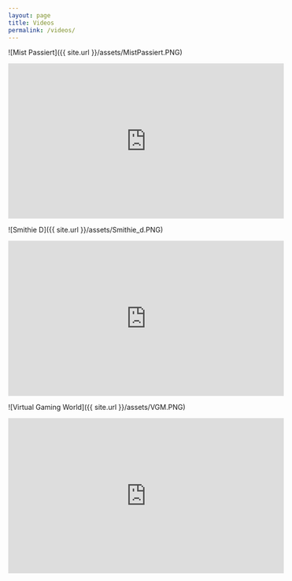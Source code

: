 ```yaml
---
layout: page
title: Videos
permalink: /videos/
---
```


![Mist Passiert]({{ site.url }}/assets/MistPassiert.PNG)

<iframe width="560" height="315" src="https://www.youtube.com/embed/eLs6BMIvXL0" frameborder="0" allowfullscreen></iframe>


![Smithie D]({{ site.url }}/assets/Smithie_d.PNG)

<iframe width="560" height="315" src="https://www.youtube.com/embed/QPRSexnKbw0" frameborder="0" allowfullscreen></iframe>


![Virtual Gaming World]({{ site.url }}/assets/VGM.PNG)

<iframe width="560" height="315" src="https://www.youtube.com/embed/Tq_Doqlb-PU" frameborder="0" allowfullscreen></iframe>
